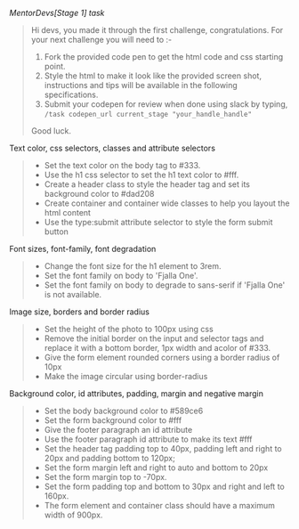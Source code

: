 *MentorDevs[Stage 1] task*
> Hi devs, you made it through the first challenge, congratulations. For your next challenge you will need to :-
>
> 1. Fork the provided code pen to get the html code and css starting point.
> 2. Style the html to make it look like the provided screen shot, instructions and tips will be available in the following specifications.
> 3. Submit your codepen for review when done using slack by typing, `/task codepen_url current_stage "your_handle_handle"`
>
>
> Good luck.

Text color, css selectors, classes and attribute selectors
> - Set the text color on the body tag to #333.
> - Use the h1 css selector to set the h1 text color to #fff.
> - Create a header class to style the header tag and set its background color to #dad208
> - Create container and container wide classes to help you layout the html content
> - Use the type:submit attribute selector to style the form submit button

Font sizes, font-family, font degradation
> - Change the font size for the h1 element to 3rem.
> - Set the font family on body to 'Fjalla One'.
> - Set the font family on body to degrade to sans-serif if 'Fjalla One' is not available.

Image size, borders and border radius
> - Set the height of the photo to 100px using css
> - Remove the initial border on the input and selector tags and replace it with a bottom border, 1px width and acolor of #333.
> - Give the form element rounded corners using a border radius of 10px
> - Make the image circular using border-radius

Background color, id attributes, padding, margin and negative margin
> - Set the body background color to #589ce6
> - Set the form background color to #fff
> - Give the footer paragraph an id attribute
> - Use the footer paragraph id attribute to make its text #fff
> - Set the header tag padding top to 40px, padding left and right to 20px and padding bottom to 120px;
> - Set the form margin left and right to auto and bottom to 20px
> - Set the form margin top to -70px.
> - Set the form padding top and bottom to 30px and right and left to 160px.
> - The form element and container class should have a maximum width of 900px.




